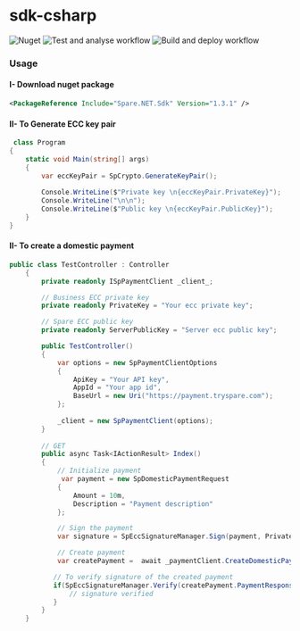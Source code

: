 # sdk-csharp

![Nuget](https://img.shields.io/nuget/v/Spare.NET.Sdk)
![Test and analyse workflow](https://github.com/spare-technologies/sdk-csharp/actions/workflows/dev_build_and_analyse.yml/badge.svg)
![Build and deploy workflow](https://github.com/spare-technologies/sdk-csharp/actions/workflows/master_build_and_deploy.yml/badge.svg)

### Usage

#### I- Download nuget package

```xml
<PackageReference Include="Spare.NET.Sdk" Version="1.3.1" />
``` 

#### II- To Generate ECC key pair

```csharp
 class Program
{
    static void Main(string[] args)
    {
        var eccKeyPair = SpCrypto.GenerateKeyPair();
            
        Console.WriteLine($"Private key \n{eccKeyPair.PrivateKey}");
        Console.WriteLine("\n\n");
        Console.WriteLine($"Public key \n{eccKeyPair.PublicKey}");
    }
}
```

#### II- To create a domestic payment

```csharp
public class TestController : Controller
    {
        private readonly ISpPaymentClient _client_;

        // Business ECC private key
        private readonly PrivateKey = "Your ecc private key";

        // Spare ECC public key
        private readonly ServerPublicKey = "Server ecc public key";

        public TestController()
        {
            var options = new SpPaymentClientOptions
            {
                ApiKey = "Your API key",
                AppId = "Your app id",
                BaseUrl = new Uri("https://payment.tryspare.com");
            };
            
            _client = new SpPaymentClient(options);
        }
        
        // GET
        public async Task<IActionResult> Index()
        {
            // Initialize payment
             var payment = new SpDomesticPaymentRequest
            {
                Amount = 10m,
                Description = "Payment description"
            };

            // Sign the payment
            var signature = SpEccSignatureManager.Sign(payment, PrivateKey);

            // Create payment
            var createPayment =  await _paymentClient.CreateDomesticPayment(payment,signature);

           // To verify signature of the created payment 
           if(SpEccSignatureManager.Verify(createPayment.PaymentResponse, createPayment.Signature, ServerPublicKey)){
               // signature verified
           }
        }
    }
```